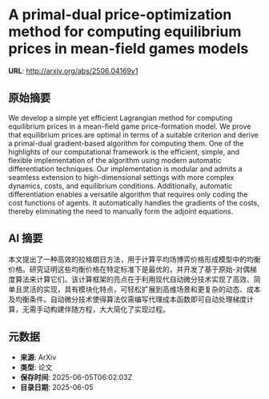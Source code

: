 # A primal-dual price-optimization method for computing equilibrium prices in mean-field games models

**URL**: http://arxiv.org/abs/2506.04169v1

## 原始摘要

We develop a simple yet efficient Lagrangian method for computing equilibrium
prices in a mean-field game price-formation model. We prove that equilibrium
prices are optimal in terms of a suitable criterion and derive a primal-dual
gradient-based algorithm for computing them. One of the highlights of our
computational framework is the efficient, simple, and flexible implementation
of the algorithm using modern automatic differentiation techniques. Our
implementation is modular and admits a seamless extension to high-dimensional
settings with more complex dynamics, costs, and equilibrium conditions.
Additionally, automatic differentiation enables a versatile algorithm that
requires only coding the cost functions of agents. It automatically handles the
gradients of the costs, thereby eliminating the need to manually form the
adjoint equations.


## AI 摘要

本文提出了一种高效的拉格朗日方法，用于计算平均场博弈价格形成模型中的均衡价格。研究证明这些均衡价格在特定标准下是最优的，并开发了基于原始-对偶梯度算法来计算它们。该计算框架的亮点在于利用现代自动微分技术实现了高效、简单且灵活的实现，具有模块化特点，可轻松扩展到高维场景和更复杂的动态、成本及均衡条件。自动微分技术使得算法仅需编写代理成本函数即可自动处理梯度计算，无需手动构建伴随方程，大大简化了实现过程。

## 元数据

- **来源**: ArXiv
- **类型**: 论文
- **保存时间**: 2025-06-05T06:02:03Z
- **目录日期**: 2025-06-05
